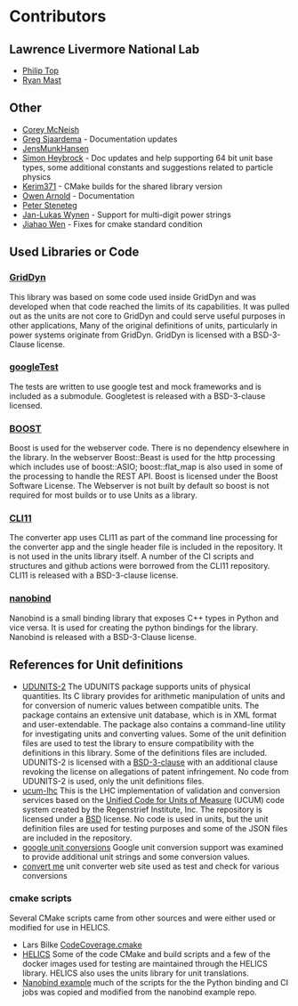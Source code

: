 # Contributors

## Lawrence Livermore National Lab

- [Philip Top](https://github.com/phlptp)
- [Ryan Mast](https://github.com/nightlark)

## Other

- [Corey McNeish](https://github.com/mcneish1)
- [Greg Sjaardema](https://github.com/gsjaardema) - Documentation updates
- [JensMunkHansen](https://github.com/JensMunkHansen)
- [Simon Heybrock](https://github.com/SimonHeybrock) - Doc updates and help supporting 64 bit unit base types, some additional constants and suggestions related to particle physics
- [Kerim371](https://github.com/kerim371) - CMake builds for the shared library version
- [Owen Arnold](https://github.com/OwenArnold) - Documentation
- [Peter Steneteg](https://github.com/petersteneteg)
- [Jan-Lukas Wynen](https://github.com/jl-wynen) - Support for multi-digit power strings
- [Jiahao Wen](https://github.com/wkindling) - Fixes for cmake standard condition
  
## Used Libraries or Code

### [GridDyn](https://github.com/LLNL/GridDyn)

This library was based on some code used inside GridDyn and was developed when that code reached the limits of its capabilities. It was pulled out as the units are not core to GridDyn and could serve useful purposes in other applications, Many of the original definitions of units, particularly in power systems originate from GridDyn. GridDyn is licensed with a BSD-3-Clause license.

### [googleTest](https://github.com/google/googletest)

The tests are written to use google test and mock frameworks and is included as a submodule. Googletest is released with a BSD-3-clause licensed.

### [BOOST](https://www.boost.org)

Boost is used for the webserver code. There is no dependency elsewhere in the library. In the webserver Boost\::Beast is used for the http processing which includes use of boost\::ASIO; boost\::flat_map is also used in some of the processing to handle the REST API. Boost is licensed under the Boost Software License. The Webserver is not built by default so boost is not required for most builds or to use Units as a library.

### [CLI11](https://github.com/CLIUtils/CLI11)

The converter app uses CLI11 as part of the command line processing for the converter app and the single header file is included in the repository. It is not used in the units library itself. A number of the CI scripts and structures and github actions were borrowed from the CLI11 repository. CLI11 is released with a BSD-3-clause license.

### [nanobind](https://github.com/wjakob/nanobind)

Nanobind is a small binding library that exposes C++ types in Python and vice versa.  It is used for creating the python bindings for the library.   Nanobind is released with a BSD-3-Clause license.   

## References for Unit definitions

- [UDUNITS-2](https://github.com/Unidata/UDUNITS-2) The UDUNITS package supports units of physical quantities. Its C library provides for arithmetic manipulation of units and for conversion of numeric values between compatible units. The package contains an extensive unit database, which is in XML format and user-extendable. The package also contains a command-line utility for investigating units and converting values. Some of the unit definition files are used to test the library to ensure compatibility with the definitions in this library. Some of the definitions files are included. UDUNITS-2 is licensed with a [BSD-3-clause](https://github.com/Unidata/UDUNITS-2/blob/master/COPYRIGHT) with an additional clause revoking the license on allegations of patent infringement. No code from UDUNITS-2 is used, only the unit definitions files.
- [ucum-lhc](https://github.com/lhncbc/ucum-lhc) This is the LHC implementation of validation and conversion services based on the [Unified Code for Units of Measure](http://unitsofmeasure.org/) (UCUM) code system created by the Regenstrief Institute, Inc. The repository is licensed under a [BSD](https://github.com/lhncbc/ucum-lhc/blob/master/LICENSE.md) license. No code is used in units, but the unit definition files are used for testing purposes and some of the JSON files are included in the repository.
- [google unit conversions](https://support.google.com/websearch/answer/3284611?hl=en#unitconverter) Google unit conversion support was examined to provide additional unit strings and some conversion values.
- [convert me](https://www.convert-me.com/en/) unit converter web site used as test and check for various conversions
  
### cmake scripts

Several CMake scripts came from other sources and were either used or modified for use in HELICS.

- Lars Bilke [CodeCoverage.cmake](https://github.com/bilke/cmake-modules/blob/master/CodeCoverage.cmake)
- [HELICS](https://github.com/GMLC-TDC/HELICS) Some of the code CMake and build scripts and a few of the docker images used for testing are maintained through the HELICS library. HELICS also uses the units library for unit translations.
- [Nanobind example](https://github.com/wjakob/nanobind_example) much of the scripts for the the Python binding and CI jobs was copied and modified from the nanobind example repo. 
